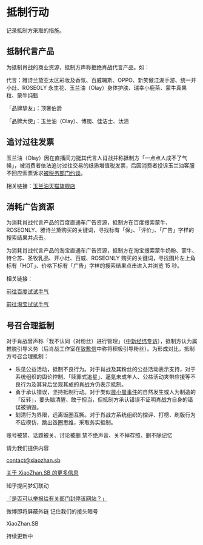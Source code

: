 # 抵制行动

记录抵制方采取的措施。

## 抵制代言产品

为抵制肖战的商业资源，抵制方声称拒绝肖战代言产品。如：

代言：雅诗兰黛亚太区彩妆及香氛、百威魄斯、OPPO、新笑傲江湖手游、统一开小灶、ROSEOLY 永生花、玉兰油（Olay）身体护肤、瑞幸小鹿茶、蒙牛真果粒、蒙牛纯甄

「品牌挚友」：顶奢伯爵

「品牌大使」：玉兰油（Olay）、博朗、佳洁士、汰渍

## 追讨过往发票

玉兰油（Olay）因在直播间力挺其代言人肖战并称抵制方「一点点人成不了气候」，被消费者依法追讨过往交易的纸质增值税发票，后因消费者投诉玉兰油客服不回应索票诉求[被税务部门约谈](http://www.nbd.com.cn/articles/2020-03-06/1414375.html)。

相关链接：[玉兰油天猫旗舰店](https://store.taobao.com/shop/view_shop.htm?user_number_id=749391658)

## 消耗广告资源

为消耗肖战代言产品的百度直通车广告资源，抵制方在百度搜索蒙牛、ROSEONLY、雅诗兰黛购买的关键词，寻找标有「保」、「评价」、「广告」字样的搜索结果并点击。

为消耗肖战代言产品的淘宝直通车广告资源，抵制方在淘宝搜索蒙牛奶粉、蒙牛、特仑苏、圣牧乳品、开小灶、百威、ROSEONLY 购买的关键词，寻找图片左上角标有「HOT」、价格下标有「广告」字样的搜索结果点击进入并浏览 15 秒。

相关链接：


[前往百度试试手气](https://www.baidu.com/s?wd=永生花)

[前往淘宝试试手气](https://s.taobao.com/search?q=自热米饭)

## 号召合理抵制

对于肖战曾声称「我不认同（对粉丝）进行管理」（[中新经纬专访](https://t.cn/A6A90oyi)），抵制方认为属推脱引导义务（后肖战工作室在[致歉信](https://weibo.com/6643123988/Jbcm6jqsH)中称将积极引导粉丝）。为形成对比，抵制方号召合理抵制：

- 乐见公益活动，抵制不良行为。对于肖战及其粉丝的公益活动表示支持，对于系统组织的舆论控制、「赎罪式追星」、逼氪未成年人、公益活动夹带应援等不良行为及其背后坐观其成的肖战方仍表示抵制。
- 勇于承认错误，坚持抵制行动。对于类似[晨小晨事件](http://www.nbd.com.cn/articles/2020-07-11/1457846.html)的自然发生或人为制造的「反转」，要头脑清醒、敢于担当，但抵制方承认错误不证明肖战方自身的错误被销毁。
- 划清行为界限，远离饭圈互撕。对于肖战方系统组织的控评、打榜、刷版行为不应模仿，跳出饭圈思维，采取务实抵制。


账号被禁、话题被关、讨论被删
禁不绝声音、关不掉存照、删不除记忆



请为我们提供内容

[contact@xiaozhan.sb](mailto:contact@xiaozhan.sb)



[关于 XiaoZhan.SB 的更多信息](https://github.com/Xiaozhan-sb/Xiaozhan.sb.backup/blob/master/QNA.md)



知乎提问梦幻联动

[「是否可以举报给有关部门封停该网站？」](https://www.zhihu.com/question/407230789)



微博即将屏蔽外链
记住我们的接头暗号

XiaoZhan.SB



持续更新中
